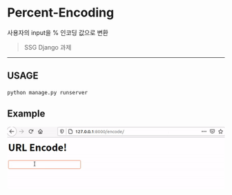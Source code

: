 Percent-Encoding
===
사용자의 input을 % 인코딩 값으로 변환
> SSG Django 과제
***
USAGE
---

    python manage.py runserver

Example
---
![ex_screenshot](./django_homework.gif)
